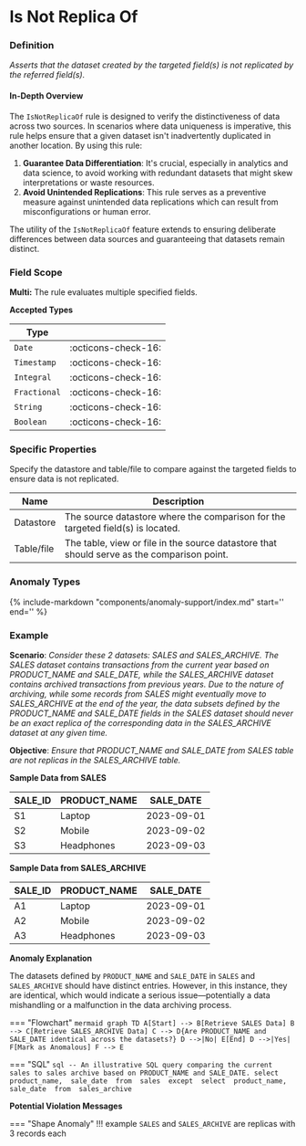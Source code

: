 # Is Not Replica Of

### Definition

*Asserts that the dataset created by the targeted field(s) is not replicated by the referred field(s).*

#### In-Depth Overview

The `IsNotReplicaOf` rule is designed to verify the distinctiveness of data across two sources. In scenarios where data uniqueness is imperative, this rule helps ensure that a given dataset isn't inadvertently duplicated in another location. By using this rule:

1. **Guarantee Data Differentiation**: It's crucial, especially in analytics and data science, to avoid working with redundant datasets that might skew interpretations or waste resources.
2. **Avoid Unintended Replications**: This rule serves as a preventive measure against unintended data replications which can result from misconfigurations or human error.

The utility of the `IsNotReplicaOf` feature extends to ensuring deliberate differences between data sources and guaranteeing that datasets remain distinct.

### Field Scope

**Multi:** The rule evaluates multiple specified fields.

**Accepted Types**

| Type        |                          |
|-------------|--------------------------|
| `Date`      | <div style="text-align:center">:octicons-check-16:</div>      |
| `Timestamp` | <div style="text-align:center">:octicons-check-16:</div>      |
| `Integral`  | <div style="text-align:center">:octicons-check-16:</div>      |
| `Fractional`| <div style="text-align:center">:octicons-check-16:</div>      |
| `String`    | <div style="text-align:center">:octicons-check-16:</div>      |
| `Boolean`   | <div style="text-align:center">:octicons-check-16:</div>      |

### Specific Properties

Specify the datastore and table/file to compare against the targeted fields to ensure data is not replicated.

| Name       | Description                                                   |
|------------|---------------------------------------------------------------|
| <div class="text-primary">Datastore</div>  | The source datastore where the comparison for the targeted field(s) is located. |
| <div class="text-primary">Table/file</div> | The table, view or file in the source datastore that should serve as the comparison point. |

### Anomaly Types

{%
    include-markdown "components/anomaly-support/index.md"
    start='<!-- shape-only--start -->'
    end='<!-- shape-only--end -->'
%}

### Example

**Scenario**: *Consider these 2 datasets: SALES and SALES_ARCHIVE. The SALES dataset contains transactions from the current year based on PRODUCT_NAME and SALE_DATE, while the SALES_ARCHIVE dataset contains archived transactions from previous years. Due to the nature of archiving, while some records from SALES might eventually move to SALES_ARCHIVE at the end of the year, the data subsets defined by the PRODUCT_NAME and SALE_DATE fields in the SALES dataset should never be an exact replica of the corresponding data in the SALES_ARCHIVE dataset at any given time.*

**Objective**: *Ensure that PRODUCT_NAME and SALE_DATE from SALES table are not replicas in the SALES_ARCHIVE table.*

**Sample Data from SALES**

| SALE_ID | PRODUCT_NAME | SALE_DATE   |
|---------|--------------|-------------|
| S1      | Laptop      | 2023-09-01  |
| S2      | Mobile      | 2023-09-02  |
| S3      | Headphones  | 2023-09-03  |

**Sample Data from SALES_ARCHIVE**

| SALE_ID | PRODUCT_NAME | SALE_DATE   |
|---------|--------------|-------------|
| A1      | Laptop      | 2023-09-01  |
| A2      | Mobile      | 2023-09-02  |
| A3      | Headphones  | 2023-09-03  |

**Anomaly Explanation**

The datasets defined by `PRODUCT_NAME` and `SALE_DATE` in `SALES` and `SALES_ARCHIVE` should have distinct entries. However, in this instance, they are identical, which would indicate a serious issue—potentially a data mishandling or a malfunction in the data archiving process.

=== "Flowchart"
    ```mermaid
    graph TD
    A[Start] --> B[Retrieve SALES Data]
    B --> C[Retrieve SALES_ARCHIVE Data]
    C --> D{Are PRODUCT_NAME and SALE_DATE identical across the datasets?}
    D -->|No| E[End]
    D -->|Yes| F[Mark as Anomalous]
    F --> E
    ```

=== "SQL"
    ```sql
    -- An illustrative SQL query comparing the current sales to sales archive based on PRODUCT_NAME and SALE_DATE.
    select
        product_name, 
        sale_date 
    from 
        sales 
    except 
    select 
        product_name, 
        sale_date 
    from 
        sales_archive
    ```

**Potential Violation Messages**

=== "Shape Anomaly"
    !!! example
        `SALES` and `SALES_ARCHIVE` are replicas with 3 records each

